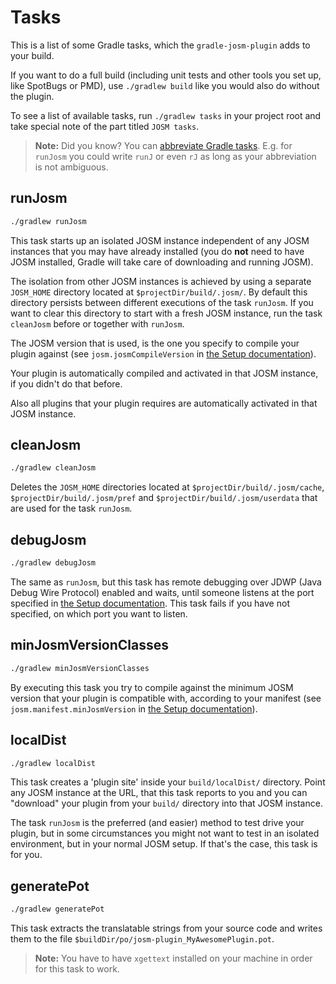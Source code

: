 # Tasks

This is a list of some Gradle tasks, which the `gradle-josm-plugin` adds to your build.

If you want to do a full build (including unit tests and other tools you set up, like SpotBugs or PMD), use `./gradlew build` like you would also do without the plugin.

To see a list of available tasks, run `./gradlew tasks` in your project root and take special note of the part titled `JOSM tasks`.

> **Note:** Did you know? You can [abbreviate Gradle tasks](https://docs.gradle.org/4.1/userguide/tutorial_gradle_command_line.html#sec:task_name_abbreviation). E.g. for `runJosm` you could write `runJ` or even `rJ` as long as your abbreviation is not ambiguous.

## runJosm
```bash
./gradlew runJosm
```
This task starts up an isolated JOSM instance independent of any JOSM instances that you may have already installed (you do **not** need to have JOSM installed, Gradle will take care of downloading and running JOSM).

The isolation from other JOSM instances is achieved by using a separate `JOSM_HOME` directory located at `$projectDir/build/.josm/`. By default this directory persists between different executions of the task `runJosm`. If you want to clear this directory to start with a fresh JOSM instance, run the task `cleanJosm` before or together with `runJosm`.

The JOSM version that is used, is the one you specify to compile your plugin against (see `josm.josmCompileVersion` in [the Setup documentation](./Setup.md)).

Your plugin is automatically compiled and activated in that JOSM instance, if you didn't do that before.

Also all plugins that your plugin requires are automatically activated in that JOSM instance.

## cleanJosm
```bash
./gradlew cleanJosm
```
Deletes the `JOSM_HOME` directories located at `$projectDir/build/.josm/cache`, `$projectDir/build/.josm/pref` and `$projectDir/build/.josm/userdata`
that are used for the task `runJosm`.

## debugJosm
```bash
./gradlew debugJosm
```
The same as `runJosm`, but this task has remote debugging over JDWP (Java Debug Wire Protocol) enabled and waits, until someone listens at the port specified in [the Setup documentation](./Setup.md).
This task fails if you have not specified, on which port you want to listen.

## minJosmVersionClasses
```bash
./gradlew minJosmVersionClasses
```
By executing this task you try to compile against the minimum JOSM version that your plugin is compatible with, according to your manifest (see `josm.manifest.minJosmVersion` in [the Setup documentation](./Setup.md)).

## localDist
```bash
./gradlew localDist
```
This task creates a 'plugin site' inside your `build/localDist/` directory. Point any JOSM instance at the URL, that this task reports to you and you can "download" your plugin from your `build/` directory into that JOSM instance.

The task `runJosm` is the preferred (and easier) method to test drive your plugin, but in some circumstances you might not want to test in an isolated environment, but in your normal JOSM setup. If that's the case, this task is for you.

## generatePot
```bash
./gradlew generatePot
```
This task extracts the translatable strings from your source code and writes them to the file `$buildDir/po/josm-plugin_MyAwesomePlugin.pot`.
> **Note:** You have to have `xgettext` installed on your machine in order for this task to work.
